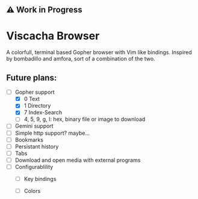 ## :warning: Work in Progress

# Viscacha Browser
A colorfull, terminal based Gopher browser with Vim like bindings.
Inspired by bombadillo and amfora, sort of a combination of the two.

## Future plans:
- [ ] Gopher support
    - [X] 0 Text
    - [X] 1 Directory
    - [X] 7 Index-Search
    - [ ] 4, 5, 9, g, I:  hex, binary file or image to download
- [ ] Gemini support
- [ ] Simple http support? maybe...
- [ ] Bookmarks
- [ ] Persistant history
- [ ] Tabs
- [ ] Download and open media with external programs
- [ ] Configurablility
    - [ ] Key bindings
    - [ ] Colors

